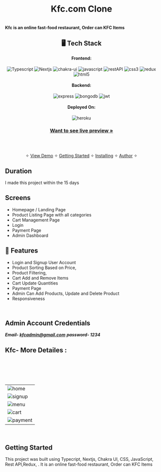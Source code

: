 
<!-- ### https://kfc-mhdsadique.vercel.app/ -->
 <!-- ***Email- kfcadmin@gmail.com***
 ***password- 1234*** -->
<h1 align="center">Kfc.com Clone</h1>
<br />
<strong>Kfc is an online fast-food restaurant, Order can KFC Items </strong>

<h2 align="center">🖥️ Tech Stack</h2>

<h4 align="center">Frontend:</h4>

<p align="center">
  <img src="https://img.shields.io/badge/TypeScript-007ACC?style=for-the-badge&logo=typescript&logoColor=white" alt="Typescript" />
  <img src="https://img.shields.io/badge/Nextjs-20232A?style=for-the-badge&logo=react&logoColor=61DAFB" alt="Nextjs" />
  <img src="https://img.shields.io/badge/Chakra%20UI-3bc7bd?style=for-the-badge&logo=chakraui&logoColor=white" alt="chakra-ui" />
  <img src="https://img.shields.io/badge/JavaScript-323330?style=for-the-badge&logo=javascript&logoColor=F7DF1E" alt="javascript" />
  <img src="https://img.shields.io/badge/Rest_API-02303A?style=for-the-badge&logo=react-router&logoColor=white" alt="restAPI" />
  <img src="https://img.shields.io/badge/CSS3-1572B6?style=for-the-badge&logo=css3&logoColor=white" alt="css3" />
    <img src="https://img.shields.io/badge/Redux-593D88?style=for-the-badge&logo=redux&logoColor=white" alt="redux" />
  <img src="https://img.shields.io/badge/HTML5-E34F26?style=for-the-badge&logo=html5&logoColor=white" alt="html5" />
  
</p>

<h4 align="center">Backend:</h4>

<p align="center">
  <img src="https://img.shields.io/badge/Express.js-000000?style=for-the-badge&logo=express&logoColor=white" alt="express" />

  <img src="https://img.shields.io/badge/MongoDB-4EA94B?style=for-the-badge&logo=mongodb&logoColor=white" alt="bongodb" />

  <img src="https://img.shields.io/badge/JWT-000000?style=for-the-badge&logo=JSON%20web%20tokens&logoColor=white" alt="jwt" />

  
</p>

<h4 align="center">Deployed On:</h4>

<p align="center">
  <img src="https://img.shields.io/badge/vercel-430098?style=for-the-badge&logo=vercel&logoColor=white" alt="heroku" />
</p>

<h3 align="center"><a href="https://kfc-mhdsadique.vercel.app/"><strong>Want to see live preview »</strong></a></h3>
<br />

<p align="center">
  <br />&#10023;
  <a href="#Demo">View Demo</a> &#10023;
  <a href="#Getting-Started">Getting Started</a> &#10023; 
  <a href="#Install">Installing</a> &#10023;
  <a href="#Contact Us">Author</a> &#10023;
</p>



## Duration 
I made this project within the 15 days
<br />

## Screens 
- Homepage / Landing Page
- Product Listing Page with all categories
- Cart Management Page
- Login 
- Payment Page
- Admin Dashboard 


## 🚀 Features
- Login and Signup User Account
- Product Sorting Based on Price,
- Product Filtering,
- Cart Add and Remove Items 
- Cart Update Quantities 
- Payment Page
- Admin Can Add Products, Update and Delete Product
- Responsiveness 
<br />

## Admin Account Credentials
 ***Email- kfcadmin@gmail.com***
 ***password- 1234***
## Kfc- More Detailes :
<table>
  <tr>
    <td><img src="https://lh3.googleusercontent.com/i1qFcsfiRgTUFxzQEjC7mdWYbPvlcOcw0YDyCdND9ihT_Aebii2LE30RgxuKZAREl4eyxJQ5ODcNqa0gPpy3_DoxZnBFv5qtedfHB3_wl09YMkzfd_sXrNNT7r6zK01_ag2Gcu08ImFNtusHwSRvfl1QsBxn5F9E4IuWxyC1rd6AsItSnoTQC8jMX1cXWzDYnN8Fo_CMkVSsMzbKOiaGhItUGQVyYE1OYhbeG0lphDDFbzhBEXZmjrLjYnM9youPhU-DgrhKALXFwQawmO6WnXkwSa6I3gr8ZGxjmFmv39T1LA1Q3hmqAnk_yBR2s-1Nk6xNtJsT82CXDdPbPMb5hFprTpSHsiMFL_YpZ-WUTUC_71CfvsMLlUImzMpOF2zgQ5HkKQ7w9I-y3Q_xw6gNG6P4of0oGNaaM9q7WqkfQV-HYfLwS6uCP_P-aD74_z4m9sPbeOYrorAZyYkCX6-7BWGA8x2RN40tvPZyPeeEvXCdL4YpPxNkbHaC1Wpys-kafYNEmv1omNY1Yfs3NCxKHsH3QO6mmI-99GGhm2t7dU9GaGLVL0NvEf4IzkSMHMtgdIMc58ITD2FODyy6LXmT0TTjYwepzC4roQHUqBENugYUBr6tLIVl0AQOQbsE2pPhpXBCNlQ2x8dVLwJU5ksGTN1CBWedao-qFvz416O1p-SG3enWNQm_CYafYQOcn0-ZKnaED2LVBadtNwDpJN6Qp-jCj4vZ8X7QQuxCxdT06XvT2DL2b2e3G5z9Yh3IrUnUF6nKoVhdbAn9PuFSKjRdyRtkHAqLtfcUFfobLxqW2V8lL-nV4eurhPwTCPaHLB0Wm6RSu8wdDrjvoerjGL_CTUwJkOeHRk5iSl0nJJiEAfbkxI9FPzmCibXdzoYJmWYYYTCXE6x1ZeRIAUp593jRyKraaDD_dqL4rI7TRgM0uO-2B49M-FdFEAM0qCJp1qfN5Jzk01DdngyzuWm1UECq=w1756-h893-s-no?authuser=0" alt="home" /></td>
  </tr>
  <br/>
  <tr>
    <td><img src="https://lh3.googleusercontent.com/NibawgyIX_1OLQgojxuo4Wvneeh5gwR0lQesXiSKnaNbR54uyvMUj9E_A6ae2a6z4cnrWc3bHkXZNazvmsTAagbdBiUlbID4xTK7vQx7u5zfX2Z7TeF-PhrngNU8pu7zRhocyLaRbpntjORLlbOGvONwQ48PhMQtgViTvpp6N-GgsQBGu0Rbo3ayOlGbcElVfOQJZxdVodumV0lRAz-VIb6t2rX64PfQZt3UCs7jqhQjOHL8hK9TOSXvHleBM2ZPPHesyjvDNldP4d5cK_czD5ekhk9ZrGZMIAhYee5HellpiTZb5QqtTwL81E6U2vd51XN5w6SsBiI8UOIWYZohNjVqx97S9BjPjVVX-CLsFJQSvbY7NNcd5_QfD1YGXHX_y-ICyMXjY-qZurX6LBBoc3C1GmS70weUaGXGTEyCaVWdHR3qJq4yKhVLFHsGX5tCMjVbyG4u8dP_vpTR-VI081g35OIxmvbU7OhRATkHEv4FDsJmxBgy7EnJ-64luVtWmPyBLFbZM4LWoecghhLpPpGK80YSJ0S7mapF6bRRAE_ZVwYzpTynoHhaxP0o0x1iCu2Qj6Y0W5GXSg_jfBKcDb5eNZ17ASLm5rQEGGNN7YF3lbNUT0LquLNa0y74cpMilThBykyd2myUFWyJEonONb0knX6o-lRqLG3QVEO7A6s78JKv8JdzAPlnLdFsxGhmq_Fbgc4oKw9RyhetFndrFqsIW8uTLU5lsLxcL2_AJsgF0sWqYWu9_T_26Qta3pFmhe-yqOfR_CG3zGob8VJR0GQd5l60RKbNm-ay3chJVhD-NOFQs0qP3fY4gdniMDQG5wx0QVwN-ndkN8wGCdd_V3Pf_y38SY-fdNUTmimcH5IjFjnv2DjFE9Vy4bha0Mpc9XtUq4aMdNGVpePP1ARviUCJcVYJUiGXAodj6Dsgla5yMlXn5HEtBDVr14csbjIra_GDdHltTQjAU9wRnk6-=w1760-h893-s-no?authuser=0"  alt="signup" /></td>
  </tr>
  <br/>
  <tr>
    <td><img src="https://lh3.googleusercontent.com/EeTDTQ4UZTcV4GsG0hS7dNhj2i-YNLBPxJsacPSlsjCePrG579PNYhnsKl5cxf7vor3bSxhDoimtCHudIb3FuiIN7BuerY_EWtUDUp9K3f3pumc7LWmZkqKTgn0qqGqsmo3TU7QzKNJ9cvrILC6MmQyr34Uu5pMA_z2kwxugU5m4p7UZ0L2Yhn_o95mRcE8Y5Vk0yJFndBcxUlNb6uHkMgruhyvomoeVEDPQ0XVtcd6-kRvbYcUqpkHAaEQc9zR51BY_p9xME5S6ShIHGydCSBKguFD_0bHa_K64Ic9nGPFGtVfH4A4idbbZOvtVqFSDUIEabodJcXIamlBAuEIUZ8r8Dy6spNKUkrki7CwoPCF899f99pSd49FJCBIoe4bH-B7OuNMMLEQTEKS0J4WA42CZmzZVKrjCKrvViehX3jLj4FWXqWodqWVfc2ohyPJIu0lCD5BtdEUNG4HIa-j-5bNeJlr6BHuSbDefLdTIscSkE7pX5iTEi1FAxEcr22lnDg6qzD3Inm_7b-eRMPTynwC7g6WfH_SXXqm1giiK2wD6yrAvIqQe8inR3_JhKHh06VpwDSGRi67m0VcrhHe5SHZzNRM7qEKnpAkmxEL9Q_6W0C8wrGqENpaZ_SxoGzNc4mjJQm9adsdvwo3I8SgkegMM2AdaIfYykVxjbLCSO76Lvdj-_oh5hF61FW9N0N2CHi5fHNpstgE-fVQJS8sOUYRIzWm5AN_u1OaL-HVtmK7GBhRTIP97y_Awv5RGLb-aV0h2Ak5VKNqwM4T-e3LCpBqtL8E1RzloHYwswUm8ZYNLDjiCu6uwZYeCbdNXgrd4goarcdIc6owXAfBFDDKthYdZZ8140ycyY0zMV3IE9offrtMp4-uRjA7RxsutWOfmaElRDWIVqrjVIQTm1f2xP5mgBqdSCehPxpkNfT5OOH4asLMGA6Ip6ALlZoPWKV48B2cJ4JtYhFrUc1AP4KQQ=w898-h461-s-no?authuser=0"  alt="menu" /></td>
  </tr>
  <br/>
   <tr>
    <td><img src="https://lh3.googleusercontent.com/yzu0_woWf1eipz4qWfky0rGLVthc-OQ34cioVEJT07CMJsLIqDf_xncxqI0eu1cjg9K4RS96uQkIJNIBunpDADE9DDpE2GgVFrMtOjJ6FFxonVf7KNgl0NxwcbJj6PjmCLuZI5qu7y9_46b-YO0tQdOCe_Y02c1MuVi510qlgc2FAjX6ItfjQYplG0hm53z04vSwxRZv4D31V6p6pwIUtnwaQ0EfCOvs09pF2cB5-PN0frrsbBuqc9mhmQ12RCXSPSMAMpSh2oX4W8hZ7g1PmWdJ9bwG5iaBY4S5FLJaFz06WYl42W7zuh3Wl5EjjcLKAdNMYLeb2z7BMHiS0M43bRCSYpSTc498LujBLPsVlFqTj4IvXO7gi5GPEkw7_6zfBRdSI_YkFHdWMdagrwZq29nWHm242GnodpMa5wr8Hqd8YHLczlgaFOpHEcNzvcMx_-xx-El_d6Y3OgylKgKFfKJbng-QGKTekzJdzQ0nvKgvcvLThrVofjHJB5_b1-2l7vyrtjDCefX5jy0UTfkq1cjkO2JE2WbAM5HDZLSgmfK8sHqwqb6_IVsJhDXp1uuDSxb4Vu1kyF95wgyTPSMqDAXEu5kBVjVwvNvu5hRjE1K9mj9C6dqlN0AzBv_LL4jWV0X6dQZ9DmPYfeNHahfUT2ZaUEgxu9uIdeeaatJX2t0WWEmw9fOWFQSQ6hNO_mXgdGscXm0rf2b5t5vNdt0DD5P_xbUkZt0xSdzMSYfkqOIIe2V8zzn6uLeorjpaOXgfXlvOyLwjlm6Gd76GebAkgo99amtyt4acp1chNzwWixSPC8fRjKqU7ypQeIOkdpcjpSjxIaCbikMVQjzixK5-pczlAnRxvZ9d6K-wXXaJ5XCRzQef0qR1c8FagT-WKQFKbSXUH0zfkc-jQPP6yXw1NfyQgTtMnJaMTrQrB8R8KSAvqblqEiywJu9XcKhrFvZLyJoBfBV2e_JSZaP5ZXCJ=w898-h459-s-no?authuser=0"  alt="cart" /></td>
  </tr>
  <br/>
   <tr>
    <td><img src="https://lh3.googleusercontent.com/DUh8nUMasD1iVPVp71B012QUo2zlZX-FgBFT8_f1AaA2gCJnccLxA_KKtKxQLrVhkNNpiNjquBGyZ7Yo51I3L3NvMO7-7U5EmNBHMGNzSTvDDhhpKiJ2XR9gq_PcUm5dMjT7OkWbAsQis9uckUy6eUIbOfp6AMUrHKivyNqfnfnhB0ujcOKL7c-D9uG2xlLNc63cWjEIiAUO0jPKsuVopjR37XXlsiwilSmYZW2jD8ru3-Pfs3SmUHXL9-X61pXhR9QANU2brdLa3-c_1H6QMeRA_Uwqob-HJ2rcvvFdxITyvwFqbBRj8cK922bSXj1nU2j5O073FO8uMyR4kmI3dEstd66B68wkk2tiiI8QzCQZn2WWF0EGukQIvyYCk2Nna9mdsjt_bSzUTxQmk1Mq3_7n2vze4PAkLCvmWHvIUWi-j0hvDTfpXe4UnKYu5mq-POvwtqOGB5XzEXBgbuR3aQJDECObD23LWbfOTfnpQl0b8lI_ALsXG_fo4oM4aWcT8RQ43hVJTczx-B0vSrrJWhcADLUIwwy61x_pPYdF0aboh-s88NU5SyMc7u64HZxBZ9ulRtF6T712fLi48YJL6lwMoRq6XuJyMPkLb-_c0vpKR6k4lG7cfAqq6o38HxUYZlce64krr_mGKKQHFwRhF7-0-HQcx7Jao0eLqWxreKWAtvDFBx98_Jh4kaW7I_nug2hnqxk-AM6PX4lIOS3D8WpCHDr8-ro6ydeiwHhg5aSCe9S81a6OEtyYjYFapZdpjpWhjE-D3KGUleFdztfFvJmlBn5_jdrsMdr5nQ8H57TNEAiLwAD4ZUiT5G2RumIFSsokRP4_Gx8W6gE99q0QxD9RSDa-lG9qpbeNNLtCLU1af4L19UGDXUtkdIbjo3Lg-WfusS3cdzbMuUNr3h5is0Rd4tjPKplnZzac7Pg2mUUY2OcfOJZEsXtazv1UGH4lekN4z0asujbY4-Rl39bg=w898-h464-s-no?authuser=0"  alt="payment" /></td>
  </tr>
</table>
<br />

## Getting Started

This project was built using Typecript, Nextjs, Chakra UI, CSS, JavaScript, Rest API,Redux, . It is an online fast-food restaurant, Order can KFC Items 
<br />